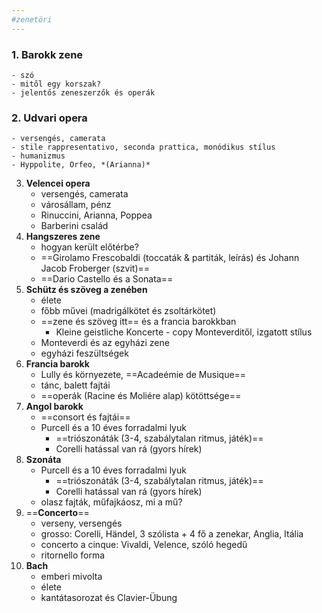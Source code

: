 ```yaml
---
#zenetöri 
---
```


### 1.  **Barokk zene**
	- szó
	- mitől egy korszak?
	- jelentős zeneszerzők és operák
### 2.  **Udvari opera**
	- versengés, camerata
	- stile rappresentativo, seconda prattica, monódikus stílus
	- humanizmus
	- Hyppolite, Orfeo, *(Arianna)*
3.  **Velencei opera**
	- versengés, camerata
	- városállam, pénz
	- Rinuccini, Arianna, Poppea
	- Barberini család
4.  **Hangszeres zene**
	- hogyan került előtérbe?
	- ==Girolamo Frescobaldi (toccaták & partiták, leírás) és Johann Jacob Froberger (szvit)==
	- ==Dario Castello és a Sonata==
5.  **Schütz és szöveg a zenében**
	- élete
	- főbb művei (madrigálkötet és zsoltárkötet)
	- ==zene és szöveg itt== és a francia barokkban
		- Kleine geistliche Koncerte - copy Monteverditől, izgatott stílus
	- Monteverdi és az egyházi zene
	- egyházi feszültségek
1.  **Francia barokk**
	- Lully és környezete, ==Acadeémie de Musique==
	- tánc, balett fajtái
	- ==operák (Racine és Moliére alap) kötöttsége==
2.  **Angol barokk**
	- ==consort és fajtái==
	- Purcell és a 10 éves forradalmi lyuk
		- ==triószonáták (3-4, szabálytalan ritmus, játék)==
		- Corelli hatással van rá (gyors hírek)
1.  **Szonáta**
	- Purcell és a 10 éves forradalmi lyuk
		- ==triószonáták (3-4, szabálytalan ritmus, játék)==
		- Corelli hatással van rá (gyors hírek)
	- olasz fajták, műfajkáosz, mi a mű?
2.  ==**Concerto**==
	- verseny, versengés
	- grosso: Corelli, Händel, 3 szólista + 4 fő a zenekar, Anglia, Itália
	- concerto a cinque: Vivaldi, Velence, szóló hegedű
	- ritornello forma
3. **Bach**
	- emberi mivolta
	- élete
	- kantátasorozat és Clavier-Übung

